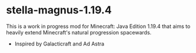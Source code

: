 # stella-magnus-1.19.4
This is a work in progress mod for Minecraft: Java Edition 1.19.4 that aims to heavily extend Minecraft's natural progression spacewards.

- Inspired by Galacticraft and Ad Astra
